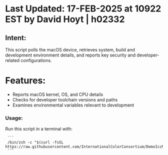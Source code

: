 
# Last Updated: 17-FEB-2025 at 10922 EST by David Hoyt | h02332

## Intent:
   This script polls the macOS device, retrieves system, build and development environment
   details, and reports key security and developer-related configurations.

# Features:
   - Reports macOS kernel, OS, and CPU details
   - Checks for developer toolchain versions and paths
   - Examines environmental variables relevant to development

### Usage:
   Run this script in a terminal with:

     ```
     /bin/zsh -c "$(curl -fsSL https://raw.githubusercontent.com/InternationalColorConsortium/DemoIccMAX/refs/heads/xnu/contrib/UnitTest/xnu_checks.zsh)"
     ```
